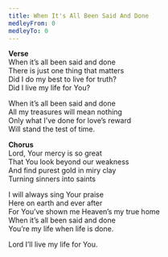 ```yaml
---
title: When It's All Been Said And Done
medleyFrom: 0
medleyTo: 0
---
```


**Verse**  
When it’s all been said and done  
There is just one thing that matters  
Did I do my best to live for truth?  
Did I live my life for You?

When it’s all been said and done  
All my treasures will mean nothing  
Only what I’ve done for love’s reward  
Will stand the test of time.

**Chorus**  
Lord, Your mercy is so great  
That You look beyond our weakness  
And find purest gold in miry clay  
Turning sinners into saints

I will always sing Your praise  
Here on earth and ever after  
For You’ve shown me Heaven’s my true home  
When it’s all been said and done  
You’re my life when life is done.

Lord I’ll live my life for You.
